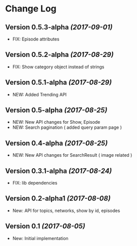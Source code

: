 Change Log
==========

Version 0.5.3-alpha *(2017-09-01)*
----------------------------
 * FIX: Episode attributes


Version 0.5.2-alpha *(2017-08-29)*
----------------------------
 * FIX: Show category object instead of strings


Version 0.5.1-alpha *(2017-08-29)*
----------------------------
 * NEW: Added Trending API


Version 0.5-alpha *(2017-08-25)*
----------------------------
 * NEW: New API changes for Show, Episode
 * NEW: Search pagination ( added query param page )


Version 0.4-alpha *(2017-08-25)*
----------------------------
 * NEW: New API changes for SearchResult ( image related )


Version 0.3.1-alpha *(2017-08-24)*
----------------------------
 * FIX: lib dependencies


Version 0.2-alpha1 *(2017-08-08)*
----------------------------
 * New: API for topics, networks, show by id, episodes


Version 0.1 *(2017-08-05)*
----------------------------

 * New: Initial implementation
